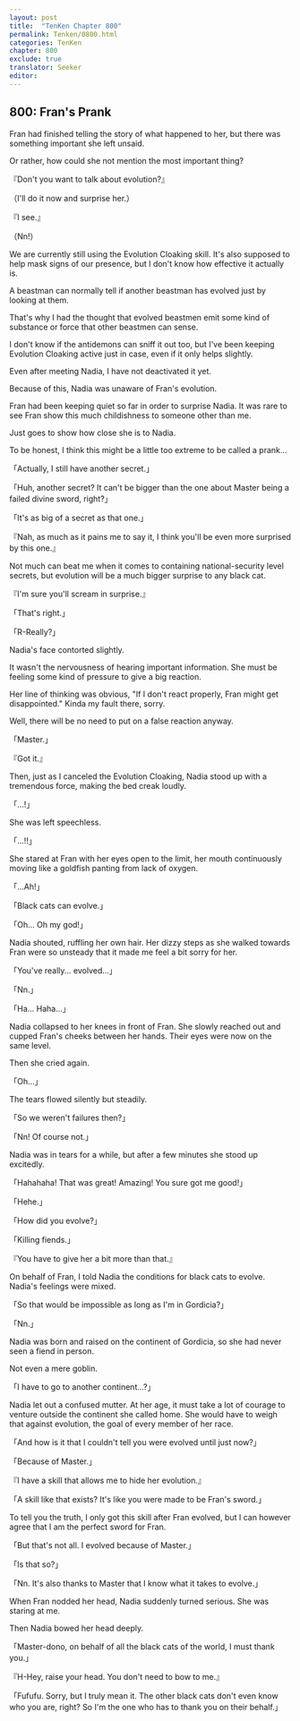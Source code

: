 ```yaml
---
layout: post
title:  "TenKen Chapter 800"
permalink: Tenken/0800.html
categories: TenKen
chapter: 800
exclude: true
translator: Seeker
editor: 
---
```

<h2>800: Fran's Prank</h2>

Fran had finished telling the story of what happened to her, but there was something important she left unsaid.

Or rather, how could she not mention the most important thing?

『Don't you want to talk about evolution?』

（I'll do it now and surprise her.）

『I see.』

（Nn!）

We are currently still using the Evolution Cloaking skill. It's also supposed to help mask signs of our presence, but I don't know how effective it actually is.

A beastman can normally tell if another beastman has evolved just by looking at them.

That's why I had the thought that evolved beastmen emit some kind of substance or force that other beastmen can sense.

I don't know if the antidemons can sniff it out too, but I've been keeping Evolution Cloaking active just in case, even if it only helps slightly.

Even after meeting Nadia, I have not deactivated it yet.

Because of this, Nadia was unaware of Fran's evolution.

Fran had been keeping quiet so far in order to surprise Nadia. It was rare to see Fran show this much childishness to someone other than me.

Just goes to show how close she is to Nadia.

To be honest, I think this might be a little too extreme to be called a prank...

「Actually, I still have another secret.」

「Huh, another secret? It can't be bigger than the one about Master being a failed divine sword, right?」

「It's as big of a secret as that one.」

『Nah, as much as it pains me to say it, I think you'll be even more surprised by this one.』

Not much can beat me when it comes to containing national-security level secrets, but evolution will be a much bigger surprise to any black cat.

『I'm sure you'll scream in surprise.』

「That's right.」

「R-Really?」

Nadia's face contorted slightly.

It wasn't the nervousness of hearing important information. She must be feeling some kind of pressure to give a big reaction.

Her line of thinking was obvious, "If I don't react properly, Fran might get disappointed." Kinda my fault there, sorry.

Well, there will be no need to put on a false reaction anyway.

「Master.」

『Got it.』

Then, just as I canceled the Evolution Cloaking, Nadia stood up with a tremendous force, making the bed creak loudly.

「...!」

She was left speechless.

「...!!」

She stared at Fran with her eyes open to the limit, her mouth continuously moving like a goldfish panting from lack of oxygen.

「...Ah!」

「Black cats can evolve.」

「Oh... Oh my god!」

Nadia shouted, ruffling her own hair. Her dizzy steps as she walked towards Fran were so unsteady that it made me feel a bit sorry for her.

「You've really... evolved...」

「Nn.」

「Ha... Haha...」

Nadia collapsed to her knees in front of Fran. She slowly reached out and cupped Fran's cheeks between her hands. Their eyes were now on the same level.

Then she cried again.

「Oh...」

The tears flowed silently but steadily.

「So we weren't failures then?」

「Nn! Of course not.」

Nadia was in tears for a while, but after a few minutes she stood up excitedly.

「Hahahaha! That was great! Amazing! You sure got me good!」

「Hehe.」

「How did you evolve?」

「Killing fiends.」

『You have to give her a bit more than that.』

On behalf of Fran, I told Nadia the conditions for black cats to evolve. Nadia's feelings were mixed.

「So that would be impossible as long as I'm in Gordicia?」

「Nn.」

Nadia was born and raised on the continent of Gordicia, so she had never seen a fiend in person.

Not even a mere goblin.

「I have to go to another continent...?」

Nadia let out a confused mutter. At her age, it must take a lot of courage to venture outside the continent she called home. She would have to weigh that against evolution, the goal of every member of her race.

「And how is it that I couldn't tell you were evolved until just now?」

「Because of Master.」

『I have a skill that allows me to hide her evolution.』

「A skill like that exists? It's like you were made to be Fran's sword.」

To tell you the truth, I only got this skill after Fran evolved, but I can however agree that I am the perfect sword for Fran.

「But that's not all. I evolved because of Master.」

「Is that so?」

「Nn. It's also thanks to Master that I know what it takes to evolve.」

When Fran nodded her head, Nadia suddenly turned serious. She was staring at me.

Then Nadia bowed her head deeply.

「Master-dono, on behalf of all the black cats of the world, I must thank you.」

『H-Hey, raise your head. You don't need to bow to me.』

「Fufufu. Sorry, but I truly mean it. The other black cats don't even know who you are, right? So I'm the one who has to thank you on their behalf.」



